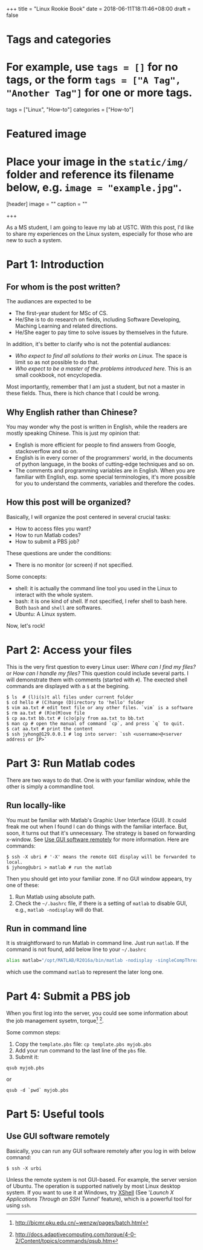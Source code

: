 +++
title = "Linux Rookie Book"
date = 2018-06-11T18:11:46+08:00
draft = false

# Tags and categories
# For example, use `tags = []` for no tags, or the form `tags = ["A Tag", "Another Tag"]` for one or more tags.
tags = ["Linux", "How-to"]
categories = ["How-to"]

# Featured image
# Place your image in the `static/img/` folder and reference its filename below, e.g. `image = "example.jpg"`.
[header]
image = ""
caption = ""

+++

As a MS student, I am going to leave my lab at USTC. With this post, I'd like to share my experiences on the Linux system, especially for those who are new to such a system.

<!--more-->

# Part 1: Introduction

## For whom is the post written?

The audiances are expected to be 

+ The first-year student for MSc of CS.
+ He/She is to do research on fields, including Software Developing, Maching Learning and related directions.
+ He/She eager to pay time to solve issues by themselves in the future.

In addition, it's better to clarify who is not the potential audiances:

+ *Who expect to find all solutions to their works on Linux.* The space is limit so as not possible to do that.
+ *Who expect to be a master of the problems introduced here.* This is an small cookbook, not encyclopedia.

Most importantly, remember that I am just a student, but not a master in these fields. Thus, there is hich chance that I could be wrong.

## Why English rather than Chinese?

You may wonder why the post is written in English, while the readers are mostly speaking Chinese.
This is just my opinion that:

+ English is more efficient for people to find answers from Google, stackoverflow and so on.
+ English is in every corner of the programmers' world, in the documents of python language, in the books of cutting-edge techniques and so on.
+ The comments and programming variables are in English. When you are familiar with English, esp. some special terminologies, it's more possible for you to understand the comments, variables and therefore the codes.

## How this post will be organized?

Basically, I will organize the post centered in several crucial tasks:

+ How to access files you want?
+ How to run Matlab codes?
+ How to submit a PBS job?

These questions are under the conditions:

+ There is no monitor (or screen) if not specified.

Some concepts:

+ shell: it is actually the command line tool you used in the Linux to interact with the whole system.
+ bash: it is one kind of shell. If not specified, I refer shell to bash here. Both `bash` and `shell` are softwares.
+ Ubuntu: A Linux system.

Now, let's rock!

# Part 2: Access your files

This is the very first question to every Linux user: *Where can I find my files?* or *How can I handle my files?*
This question could include several parts. I will demonstrate them with comments (started with `#`). The exected shell commands are displayed with a `$` at the begining.

```shell
$ ls  # (l)i(s)t all files under current folder
$ cd hello # (C)hange (D)irectory to 'hello' folder
$ vim aa.txt # edit text file or any other files. `vim` is a software
$ rm aa.txt # (R)e(M)ove file
$ cp aa.txt bb.txt # (c)o(p)y from aa.txt to bb.txt
$ man cp # open the manual of command `cp`, and press `q` to quit.
$ cat aa.txt # print the content
$ ssh jyhong@129.0.0.1 # log into server: `ssh <username>@<server address or IP>`
```

<!-- To record terminal: https://asciinema.org/docs/embedding

<script src="https://asciinema.org/a/MFy5RicpxMVrcFqfFvaEH8WgY.js" id="asciicast-MFy5RicpxMVrcFqfFvaEH8WgY" async></script> -->

# Part 3: Run Matlab codes

There are two ways to do that. One is with your familiar window, while the other is simply a commandline tool.

## Run locally-like

You must be familiar with Matlab's Graphic User Interface (GUI). It could freak me out when I found I can do things with the familiar interface. But, soon, it turns out that it's unnecessary.
The strategy is based on forwarding x-window. See [Use GUI software remotely](#use-gui-software-remotely) for more information. Here are commands:
```shell
$ ssh -X ubri # '-X' means the remote GUI display will be forwarded to local.
$ jyhong@ubri > matlab # run the matlab
```
Then you should get into your familiar zone.
If no GUI window appears, try one of these:

1. Run Matlab using absolute path.
2. Check the `~/.bashrc` file, if there is a setting of `matlab` to disable GUI, e.g., `matlab -nodisplay` will do that.

## Run in command line

It is straightforward to run Matlab in command line. Just run `matlab`.
If the command is not found, add below line to your `~/.bashrc`
```bash
alias matlab="/opt/MATLAB/R2016a/bin/matlab -nodisplay -singleCompThread"
```
which use the command `matlab` to represent the later long one.

# Part 4: Submit a PBS job

When you first log into the server, you could see some information about the job management sysetm, torque[^1] [^2].

Some common steps:

1. Copy the `template.pbs` file: `cp template.pbs myjob.pbs`
2. Add your run command to the last line of the `pbs` file.
3. Submit it:
```
qsub myjob.pbs
```
or 
```
qsub -d `pwd` myjob.pbs
```


# Part 5: Useful tools

## Use GUI software remotely

Basically, you can run any GUI software remotely after you log in with below comnand:
```
$ ssh -X urbi
```
Unless the remote system is not GUI-based. For example, the server version of Ubuntu. The operation is supported natively by most Linux desktop system. If you want to use it at Windows, try [XShell](https://www.netsarang.com/products/xsh_key_features.html) (See '*Launch X Applications Through an SSH Tunnel*' feature), which is a powerful tool for using `ssh`.



[^1]: http://bicmr.pku.edu.cn/~wenzw/pages/batch.html
[^2]: http://docs.adaptivecomputing.com/torque/4-0-2/Content/topics/commands/qsub.htm
